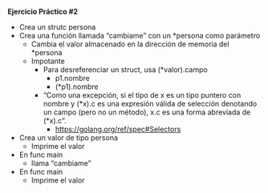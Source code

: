 **Ejercicio Práctico #2**

- Crea un strutc persona
- Crea una función llamada “cambiame” con un *persona como parámetro
    - Cambia el valor almacenado en la dirección de memoria del *persona
    - Impotante
        - Para desreferenciar un struct, usa (*valor).campo 
            - p1.nombre
            - (*p1).nombre
        - “Como una excepción, si el tipo de x es un tipo puntero con nombre y (*x).c es una expresión válida de selección denotando un campo (pero no un método), x.c es una forma abreviada de (*x).c”.
            - https://golang.org/ref/spec#Selectors 
- Crea un valor de tipo persona
    - Imprime el valor
- En func main
    - llama “cambiame”
- En func main
    - Imprime el valor
